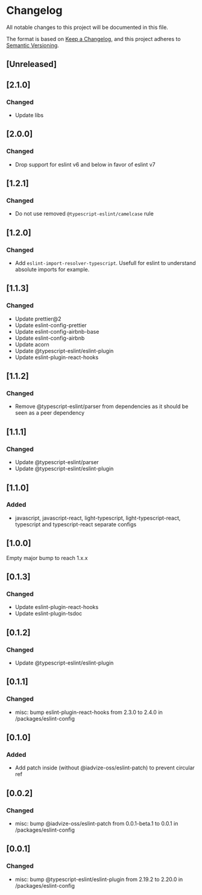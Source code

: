 # Changelog

All notable changes to this project will be documented in this file.

The format is based on [Keep a Changelog](https://keepachangelog.com/en/1.0.0/),
and this project adheres to [Semantic Versioning](https://semver.org/spec/v2.0.0.html).

## [Unreleased]

## [2.1.0]

### Changed

-   Update libs

## [2.0.0]

### Changed

-   Drop support for eslint v6 and below in favor of eslint v7

## [1.2.1]

### Changed

-   Do not use removed `@typescript-eslint/camelcase` rule

## [1.2.0]

### Changed

-   Add `eslint-import-resolver-typescript`. Usefull for eslint to understand
    absolute imports for example.

## [1.1.3]

### Changed

-   Update prettier@2
-   Update eslint-config-prettier
-   Update eslint-config-airbnb-base
-   Update eslint-config-airbnb
-   Update acorn
-   Update @typescript-eslint/eslint-plugin
-   Update eslint-plugin-react-hooks

## [1.1.2]

### Changed

-   Remove @typescript-eslint/parser from dependencies as it should be seen as a peer dependency

## [1.1.1]

### Changed

-   Update @typescript-eslint/parser
-   Update @typescript-eslint/eslint-plugin

## [1.1.0]

### Added

-   javascript, javascript-react, light-typescript, light-typescript-react, typescript and typescript-react separate configs

## [1.0.0]

Empty major bump to reach 1.x.x

## [0.1.3]

### Changed

-   Update eslint-plugin-react-hooks
-   Update eslint-plugin-tsdoc

## [0.1.2]

### Changed

-   Update @typescript-eslint/eslint-plugin

## [0.1.1]

### Changed

-   misc: bump eslint-plugin-react-hooks from 2.3.0 to 2.4.0 in /packages/eslint-config

## [0.1.0]

### Added

-   Add patch inside (without @iadvize-oss/eslint-patch) to prevent circular ref

## [0.0.2]

### Changed

-   misc: bump @iadvize-oss/eslint-patch from 0.0.1-beta.1 to 0.0.1 in /packages/eslint-config

## [0.0.1]

### Changed

-   misc: bump @typescript-eslint/eslint-plugin from 2.19.2 to 2.20.0 in /packages/eslint-config
